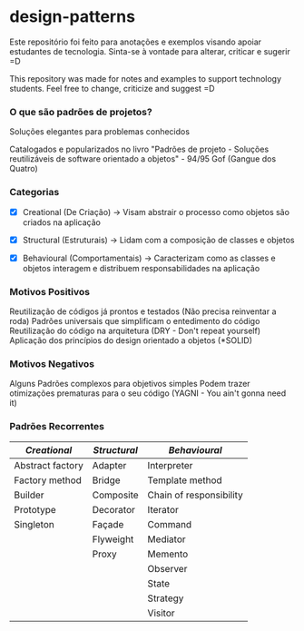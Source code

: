 # design-patterns

Este repositório foi feito para anotações e exemplos visando apoiar estudantes de tecnologia. Sinta-se à vontade para alterar, criticar e sugerir =D

This repository was made for notes and examples to support technology students. Feel free to change, criticize and suggest =D


### O que são padrões de projetos?
Soluções elegantes para problemas conhecidos

Catalogados e popularizados no livro "Padrões de projeto - Soluções reutilizáveis de software orientado a objetos" - 94/95 Gof (Gangue dos Quatro)

### Categorias
- [x] Creational (De Criação) -> Visam abstrair o processo como objetos são criados na aplicação

- [x] Structural (Estruturais) -> Lidam com a composição de classes e objetos

- [x] Behavioural (Comportamentais) -> Caracterizam como as classes e objetos interagem e distribuem      responsabilidades na aplicação


### Motivos Positivos
Reutilização de códigos já prontos e testados (Não precisa reinventar a roda)
Padrões universais que simplificam o entedimento do código
Reutilização do código na arquitetura (DRY - Don't repeat yourself)
Aplicação dos princípios do design orientado a objetos (*SOLID)

### Motivos Negativos
Alguns Padrões complexos para objetivos simples
Podem trazer otimizações prematuras para o seu código (YAGNI - You ain't gonna need it)

### Padrões Recorrentes
| *Creational*  |  *Structural*  |  *Behavioural*  | 
| ------------------- | ------------------- | ------------------- | 
|  Abstract factory |  Adapter	      |  Interpreter              | 
|  Factory method   |  Bridge	      |  Template method          | 
|  Builder	        |  Composite      |  Chain of responsibility  | 
|  Prototype	    |  Decorator	  |  Iterator                 | 
|  Singleton	    |  Façade	      |  Command                  | 
|	                |  Flyweight	  |  Mediator                 | 
|	                |  Proxy	      |  Memento                  | 
|		            |                 |  Observer                 | 
|		            |                 |  State                    | 
|		            |                 |  Strategy                 | 
|		            |                 |  Visitor                  | 
